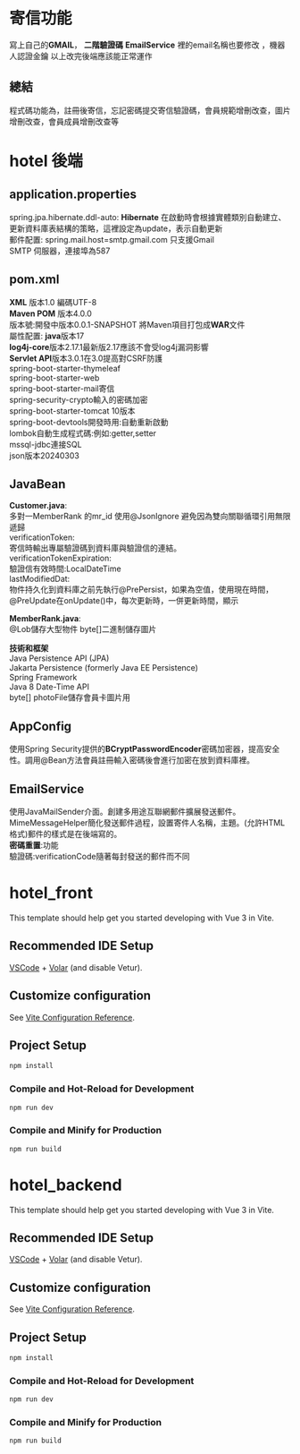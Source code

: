 # 寄信功能
寫上自己的**GMAIL**， **二階驗證碼**
**EmailService** 裡的email名稱也要修改 ，機器人認證金鑰
以上改完後端應該能正常運作
## 總結
程式碼功能為，註冊後寄信，忘記密碼提交寄信驗證碼，會員規範增刪改查，圖片增刪改查，會員成員增刪改查等

# hotel 後端
## application.properties
spring.jpa.hibernate.ddl-auto: **Hibernate** 在啟動時會根據實體類別自動建立、更新資料庫表結構的策略，這裡設定為update，表示自動更新
<br>郵件配置:
spring.mail.host=smtp.gmail.com  只支援Gmail<br>
SMTP 伺服器，連接埠為587<br>
## pom.xml
**XML**        版本1.0        編碼UTF-8<br>
**Maven POM**  版本4.0.0<br>
版本號:開發中版本0.0.1-SNAPSHOT   將Maven項目打包成**WAR**文件<br>
屬性配置:
**java**版本17<br>
**log4j-core**版本2.17.1最新版2.17應該不會受log4j漏洞影響<br>
**Servlet API**版本3.0.1在3.0提高對CSRF防護<br>
spring-boot-starter-thymeleaf<br>
spring-boot-starter-web<br>
spring-boot-starter-mail寄信<br>
spring-security-crypto輸入的密碼加密<br>
spring-boot-starter-tomcat 10版本<br>
spring-boot-devtools開發時用:自動重新啟動<br>
lombok自動生成程式碼:例如:getter,setter<br>
mssql-jdbc連接SQL<br>
json版本20240303<br>

## JavaBean
**Customer.java**:<br> 
多對一MemberRank 的mr_id 使用@JsonIgnore  避免因為雙向關聯循環引用無限遞歸<br>
verificationToken:<br>
寄信時輸出專屬驗證碼到資料庫與驗證信的連結。<br>
verificationTokenExpiration:<br>
驗證信有效時間:LocalDateTime<br>
lastModifiedDat:<br>
物件持久化到資料庫之前先執行@PrePersist，如果為空值，使用現在時間，@PreUpdate在onUpdate()中，每次更新時，一併更新時間，顯示

**MemberRank.java**:<br>
@Lob儲存大型物件
byte[]二進制儲存圖片


**技術和框架**<br>
Java Persistence API (JPA)<br>
Jakarta Persistence (formerly Java EE Persistence)<br>
Spring Framework<br>
Java 8 Date-Time API<br>
byte[] photoFile儲存會員卡圖片用<br>

## AppConfig
使用Spring Security提供的**BCryptPasswordEncoder**密碼加密器，提高安全性。調用@Bean方法會員註冊輸入密碼後會進行加密在放到資料庫裡。<br>

## EmailService
使用JavaMailSender介面。創建多用途互聯網郵件擴展發送郵件。MimeMessageHelper簡化發送郵件過程，設置寄件人名稱，主題。(允許HTML格式)郵件的樣式是在後端寫的。<br>
**密碼重置**:功能<br>
驗證碼:verificationCode隨著每封發送的郵件而不同<br>




# hotel_front

This template should help get you started developing with Vue 3 in Vite.

## Recommended IDE Setup

[VSCode](https://code.visualstudio.com/) + [Volar](https://marketplace.visualstudio.com/items?itemName=Vue.volar) (and disable Vetur).

## Customize configuration

See [Vite Configuration Reference](https://vitejs.dev/config/).

## Project Setup

```sh
npm install
```

### Compile and Hot-Reload for Development

```sh
npm run dev
```

### Compile and Minify for Production

```sh
npm run build
```
# hotel_backend

This template should help get you started developing with Vue 3 in Vite.

## Recommended IDE Setup

[VSCode](https://code.visualstudio.com/) + [Volar](https://marketplace.visualstudio.com/items?itemName=Vue.volar) (and disable Vetur).

## Customize configuration

See [Vite Configuration Reference](https://vitejs.dev/config/).

## Project Setup

```sh
npm install
```

### Compile and Hot-Reload for Development

```sh
npm run dev
```

### Compile and Minify for Production

```sh
npm run build
```
